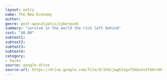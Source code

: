 ```yaml
---
layout: entry 
name: The New Economy
author: 
genre: post-apocalyptic/cyberpunk
summary: "survive in the world the rich left behind"
cost: "$0.00"
subtext1: 
subtext2: 
subtext3: 
subtext4: 
category:
- hacks
source: google-drive
source-url: https://drive.google.com/file/d/1hUijwgG3zqxT5kbuVsSf4Krx08fakn72/view
---
```

